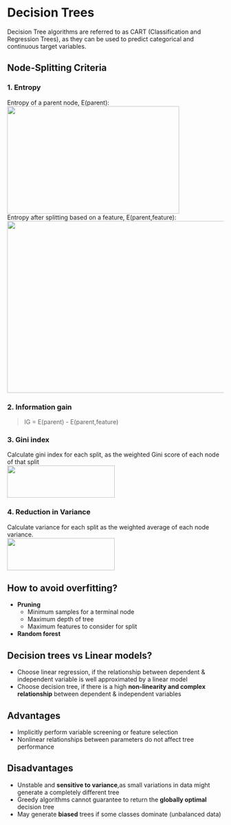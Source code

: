 # Decision Trees
Decision Tree algorithms are referred to as CART (Classification and Regression Trees), as they can be used to predict categorical and continuous target variables.

## Node-Splitting Criteria
### 1. Entropy
Entropy of a parent node, E(parent):   
<img src="https://miro.medium.com/max/446/0*BdgOokoatW17zEK7.png" width="400" height="250">  
Entropy after splitting based on a feature, E(parent,feature):     
<img src="https://miro.medium.com/max/491/0*d-tAV4Ci2D2mzhrg.png" width="600" height="400">  
### 2. Information gain
> IG =   E(parent) - E(parent,feature)
### 3. Gini index
Calculate gini index for each split, as the weighted Gini score of each node of that split  
<img src="https://miro.medium.com/max/417/1*QF-JeWpQQ86xhRhseHGecg.png" width="250" height="75">

### 4. Reduction in Variance  
Calculate variance for each split as the weighted average of each node variance.  
<img src="https://miro.medium.com/max/300/0*cTpeBgM-byR-rWx_.png" width="250" height="75"> 

## How to avoid overfitting?
* **Pruning**
  * Minimum samples for a terminal node
  * Maximum depth of tree
  * Maximum features to consider for split
* **Random forest**

## Decision trees vs Linear models?
* Choose linear regression, if the relationship between dependent & independent variable is well approximated by a linear model
* Choose decision tree, if there is a high **non-linearity and complex relationship** between dependent & independent variables

## Advantages
* Implicitly perform variable screening or feature selection
* Nonlinear relationships between parameters do not affect tree performance

## Disadvantages
* Unstable and **sensitive to variance**,as small variations in data might generate a completely different tree
* Greedy algorithms cannot guarantee to return the **globally optimal** decision tree
* May generate **biased** trees if some classes dominate (unbalanced data)
